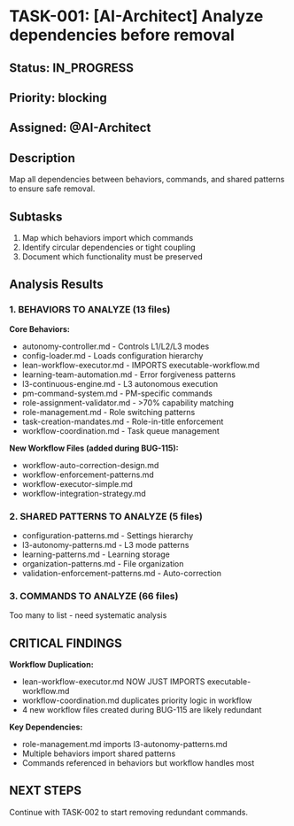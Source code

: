 # TASK-001: [AI-Architect] Analyze dependencies before removal

## Status: IN_PROGRESS
## Priority: blocking
## Assigned: @AI-Architect

## Description
Map all dependencies between behaviors, commands, and shared patterns to ensure safe removal.

## Subtasks
1. Map which behaviors import which commands
2. Identify circular dependencies or tight coupling  
3. Document which functionality must be preserved

## Analysis Results

### 1. BEHAVIORS TO ANALYZE (13 files)

**Core Behaviors:**
- autonomy-controller.md - Controls L1/L2/L3 modes
- config-loader.md - Loads configuration hierarchy
- lean-workflow-executor.md - IMPORTS executable-workflow.md
- learning-team-automation.md - Error forgiveness patterns
- l3-continuous-engine.md - L3 autonomous execution
- pm-command-system.md - PM-specific commands
- role-assignment-validator.md - >70% capability matching
- role-management.md - Role switching patterns
- task-creation-mandates.md - Role-in-title enforcement
- workflow-coordination.md - Task queue management

**New Workflow Files (added during BUG-115):**
- workflow-auto-correction-design.md
- workflow-enforcement-patterns.md
- workflow-executor-simple.md
- workflow-integration-strategy.md

### 2. SHARED PATTERNS TO ANALYZE (5 files)
- configuration-patterns.md - Settings hierarchy
- l3-autonomy-patterns.md - L3 mode patterns
- learning-patterns.md - Learning storage
- organization-patterns.md - File organization
- validation-enforcement-patterns.md - Auto-correction

### 3. COMMANDS TO ANALYZE (66 files)
Too many to list - need systematic analysis

## CRITICAL FINDINGS

**Workflow Duplication:**
- lean-workflow-executor.md NOW JUST IMPORTS executable-workflow.md
- workflow-coordination.md duplicates priority logic in workflow
- 4 new workflow files created during BUG-115 are likely redundant

**Key Dependencies:**
- role-management.md imports l3-autonomy-patterns.md
- Multiple behaviors import shared patterns
- Commands referenced in behaviors but workflow handles most

## NEXT STEPS
Continue with TASK-002 to start removing redundant commands.